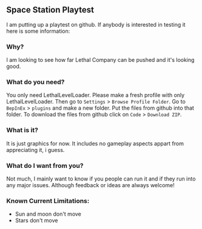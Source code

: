 ## Space Station Playtest
I am putting up a playtest on github. If anybody is interested in testing it here is some information:

### Why?
I am looking to see how far Lethal Company can be pushed and it's looking good.

### What do you need?

You only need LethalLevelLoader. Please make a fresh profile with only LethalLevelLoader. Then go to `Settings` > `Browse Profile Folder`. Go to `BepInEx` > `plugins` and make a new folder. Put the files from github into that folder. To download the files from github click on `Code` > `Download ZIP`.

### What is it?
It is just graphics for now. It includes no gameplay aspects appart from appreciating it, i guess.

### What do I want from you?
Not much, I mainly want to know if you people can run it and if they run into any major issues. Although feedback or ideas are always welcome!

### Known Current Limitations:
- Sun and moon don't move
- Stars don't move

